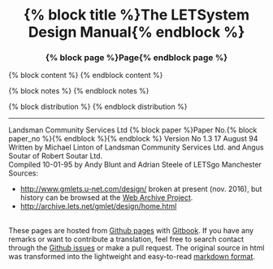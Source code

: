 <center><h1>{% block title %}The LETSystem Design Manual{% endblock %}</h1></center>
<center><h3>{% block page %}Page{% endblock page %}</h3></center>

{% block content %}
{% endblock content %}

{% block notes %}
{% endblock notes %}

{% block distribution %}
{% endblock distribution %}

---
<div class="sm">Landsman Community Services Ltd 
{% block paper %}Paper No.{% block paper_no %}{% endblock %}{% endblock %} 
Version No 1.3 17 August 94 <br>
Written by Michael Linton of Landsman Community Services Ltd. and 
Angus Soutar of Robert Soutar Ltd. <br>
Compiled 10-01-95 by Andy Blunt and Adrian Steele of LETSgo Manchester<br>
Sources:
<ul>
<li><a href="http://www.gmlets.u-net.com/design/">
http://www.gmlets.u-net.com/design/</a> 
broken at present (nov. 2016), but history can be browsed at the 
<a href="https://web.archive.org/web/20130510203518/http://www.gmlets.u-net.com/design/">
Web Archive Project</a>.</li>
<li><a href="http://archive.lets.net/gmlet/design/home.html">
http://archive.lets.net/gmlet/design/home.html
</a>
</ul><br>
These pages are hosted from 
<a href="https://github.com/eeemarv/letsystem-design-manual">
Github pages</a> with 
<a href="https://www.gitbook.com/">Gitbook</a>.
If you have any remarks or want to contribute a translation, 
feel free to search contact through the 
<a href="https://github.com/eeemarv/letsystem-design-manual/issues">
Github issues</a> 
or make a pull request.
The original source in html was transformed into the lightweight and 
easy-to-read <a href="https://guides.github.com/features/mastering-markdown/">
markdown format</a>.
</div>
